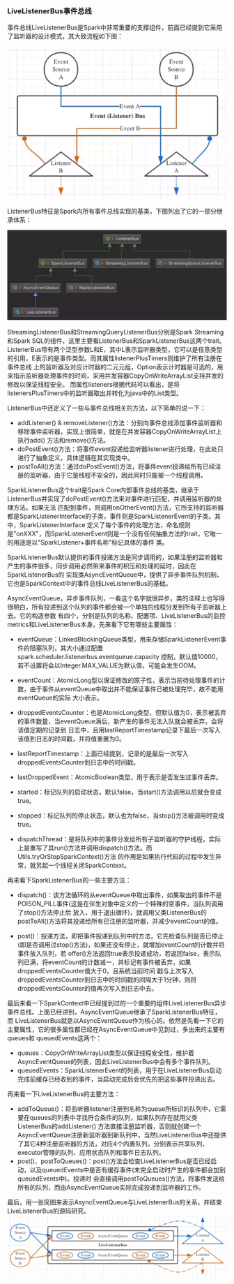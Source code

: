 ### LiveListenerBus事件总线

事件总线LiveListenerBus是Spark中非常重要的支撑组件，前面已经提到它采用了监听器的设计模式，其大致流程如下图：

![LiveListenerBus事件总线](../image/livelistenerbus.png "LiveListenerBus事件总线")

ListenerBus特征是Spark内所有事件总线实现的基类，下图列出了它的一部分继承体系：

![ListenerBus事件总线](../image/listenerbus.png "ListenerBus继承体系")

StreamingListenerBus和StreamingQueryListenerBus分别是Spark Streaming和Spark SQL的组件，这里主要看ListenerBus和SparkListenerBus这两个trait。
ListenerBus带有两个泛型参数L和E，其中L表示监听器类型，它可以是任意类型的引用，E表示的是事件类型。而其属性listenerPlusTimers则维护了所有注册在事件总线
上的监听器及对应计时器的二元元组，Option表示计时器是可选的，用来指示监听器处理事件的时间，采用并发容器CopyOnWriteArrayList支持并发的修改以保证线程安全。
而属性listeners根据代码可以看出，是将listenersPlusTimers中的监听器取出并转化为java中的List类型。

ListenerBus中还定义了一些与事件总线相关的方法，以下简单的说一下：
  * addListener() & removeListener()方法：分别向事件总线添加事件监听器和移除事件监听器，实现上很简单，就是在并发容器CopyOnWriteArrayList上执行add()
  方法和remove()方法。
  * doPostEvent()方法：将事件event投递给监听器listener进行处理，在此处只进行了抽象定义，具体逻辑在其实现类中。
  * postToAll()方法：通过doPostEvent()方法，将事件event投递给所有已经注册的监听器，由于它是线程不安全的，因此同时只能被一个线程调用。

SparkListenerBus这个trait是Spark Core内部事件总线的基类，继承于ListenerBus并实现了doPostEvent()方法来对事件进行匹配，并调用监听器的处理方法。如果无法
匹配到事件，则调用onOtherEvent()方法，它所支持的监听器都是SparkListenerInterface的子类，事件则是SparkListenerEvent的子类。其中，SparkListenerInterface
定义了每个事件的处理方法，命名规则是"onXXX"，而SparkListenerEvent则是一个没有任何抽象方法的trait，它唯一的用途是以"SparkListener+事件名称"标记具体的事件
类。

SparkListenerBus默认提供的事件投递方法是同步调用的，如果注册的监听器和产生的事件很多，同步调用必然带来事件的积压和处理的延时，因此在SparkListenerBus的
实现类AsyncEventQueue中，提供了异步事件队列机制，它也是SparkContext中的事件总线LiveListenerBus的基础。

AsyncEventQueue，异步事件队列，一看这个名字就很异步，类的注释上也写得很明白，所有投递到这个队列的事件都会被一个单独的线程分发到所有子监听器上去。它的构造参数
有四个，分别是队列的名称、配置项、LiveListenerBus的监控metrics和LiveListenerBus本身。先来看下它有哪些主要属性：
  * eventQueue：LinkedBlockingQueue类型，用来存储SparkListenerEvent事件的阻塞队列，其大小通过配置spark.scheduler.listenerbus.eventqueue.capacity
  控制，默认值10000，若不设置将会以Integer.MAX_VALUE为默认值，可能会发生OOM。

  * eventCount：AtomicLong型以保证修改的原子性，表示当前待处理事件的计数，由于事件从eventQueue中取出并不能保证事件已被处理完毕，故不能用eventQueue的实际
  大小表示。

  * droppedEventsCounter：也是AtomicLong类型，但默认值为0，表示被丢弃的事件数量，当eventQueue满后，新产生的事件无法入队就会被丢弃，会将该值定期的记录到
  日志中，且用lastReportTimestamp记录下最后一次写入该值到日志的时间戳，并将值重置为0。

  * lastReportTimestamp：上面已经提到，记录的是最后一次写入droppedEventsCounter到日志中的时间戳。

  * lastDroppedEvent：AtomicBoolean类型，用于表示是否发生过事件丢弃。

  * started：标记队列的启动状态，默认false，当start()方法调用以后就会变成true。

  * stopped：标记队列的停止状态，默认也为false，当stop()方法被调用时变成true。

  * dispatchThread：是将队列中的事件分发给所有子监听器的守护线程，实际上是重写了其run()方法并调用dispatch()方法。而Utils.tryOrStopSparkContext()方法
  的作用是如果执行代码的过程中发生异常，就另起一个线程关闭SparkContext。

再来看下SparkListenerBus的一些主要方法：
  * dispatch()：该方法循环的从eventQueue中取出事件，如果取出的事件不是POISON_PILL事件(这是在伴生对象中定义的一个特殊的空事件，当队列调用了stop()方法停止后
  放入，用于退出循环)，就调用父类ListenerBus的postToAll()方法将其投递给所有已注册的监听器，并减少eventCount的值。

  * post()：投递方法，即把事件投递到队列中的方法，它先检查队列是否已停止(即是否调用过stop()方法)，如果还没有停止，就增加eventCount的计数并将事件放入队列，若
  offer()方法返回true表示投递成功，若返回false，表示队列已满，将eventCount的计数减一，并标记有事件被丢弃，如果droppedEventsCounter值大于0，且系统当前时间
  戳与上次写入droppedEventsCounter到日志中的时间戳的间隔大于1分钟，则将droppedEventsCounter的值再次写入到日志中去。

最后来看一下SparkContext中已经提到过的一个重要的组件LiveListenerBus异步事件总线。上面已经讲到，AsyncEventQueue继承了SparkListenerBus特征，而
LiveListenerBus就是以AsyncEventQueue作为核心的。依然是先看一下它的主要属性，它的很多属性都已经在AsyncEventQueue中见到过，多出来的主要有queues和
queuedEvents这两个：
  * queues：CopyOnWriteArrayList类型以保证线程安全性，维护着AsyncEventQueue的列表，因此LiveListenerBus中会有多个事件队列。
  * queuedEvents：SparkListenerEvent的列表，用于在LiveListenerBus启动完成前缓存已经收到的事件，当启动完成后会优先的把这些事件投递出去。

再来看一下LiveListenerBus的主要方法：
  * addToQueue()：将监听器listener注册到名称为queue所标识的队列中，它需要在queues的列表中寻找符合条件的队列，如果队列存在就用父类ListenerBus的addListener()
  方法直接注册监听器，否则就创建一个AsyncEventQueue注册新监听器到新队列中，当然LiveListenerBus中还提供了其它4种注册监听器的方法，对应4个内置队列，分别表示共享队列、
  executor管理的队列、应用状态队列和事件日志队列。
  * post()、postToQueues()：post()方法会检查LiveListenerBus是否已经启动，以及queuedEvents中是否有缓存事件(未完全启动时产生的事件都会加到queuedEvents中)。投递时
  会直接调用postToQueues()方法，将事件发送给所有的队列，而由AsyncEventQueue实际完成投递到监听器的工作。

最后，用一张简图来表示AsyncEventQueue与LiveListenerBus的关系，并结束LiveListenerBus的源码研究。
![AsyncEventQueue与LiveListenerBus](../image/asynceventqueue.png "AsyncEventQueue与LiveListenerBus关系简图")